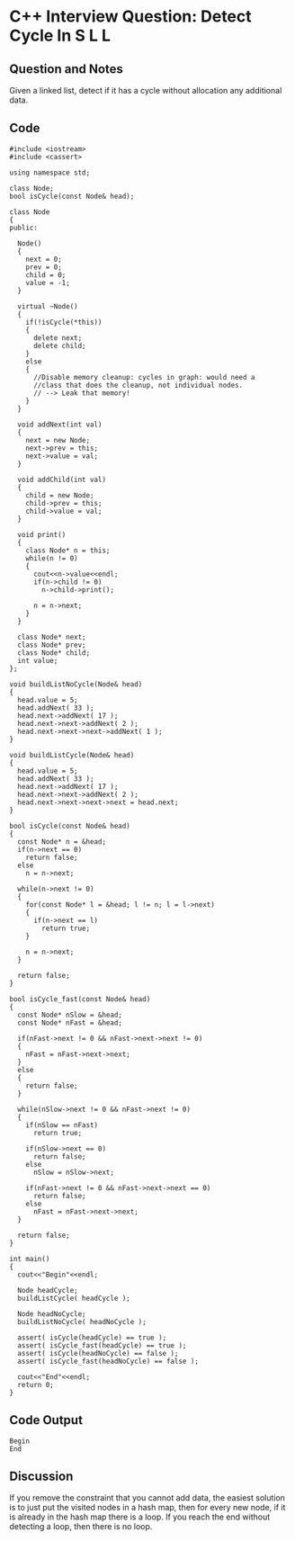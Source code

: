 
# C++ Interview Question: Detect Cycle In S L L

## Question and Notes

Given a linked list, detect if it has a cycle without allocation any additional data.

## Code

    
    #include <iostream>
    #include <cassert>
    
    using namespace std;
    
    class Node;
    bool isCycle(const Node& head);
    
    class Node
    {
    public:
    
      Node()
      {
        next = 0;
        prev = 0;
        child = 0;
        value = -1;
      }
    
      virtual ~Node()
      {
        if(!isCycle(*this))
        {
          delete next;
          delete child;
        }
        else
        {
          //Disable memory cleanup: cycles in graph: would need a
          //class that does the cleanup, not individual nodes.
          // --> Leak that memory!
        }
      }
    
      void addNext(int val)
      {
        next = new Node;
        next->prev = this;
        next->value = val;
      }
    
      void addChild(int val)
      {
        child = new Node;
        child->prev = this;
        child->value = val;
      }
    
      void print()
      {
        class Node* n = this;
        while(n != 0)
        {
          cout<<n->value<<endl;
          if(n->child != 0)
            n->child->print();
          
          n = n->next;
        }
      }
    
      class Node* next;
      class Node* prev;
      class Node* child;
      int value;
    };
    
    void buildListNoCycle(Node& head)
    {
      head.value = 5;
      head.addNext( 33 );
      head.next->addNext( 17 );
      head.next->next->addNext( 2 );
      head.next->next->next->addNext( 1 );
    }
    
    void buildListCycle(Node& head)
    {
      head.value = 5;
      head.addNext( 33 );
      head.next->addNext( 17 );
      head.next->next->addNext( 2 );
      head.next->next->next->next = head.next;
    }
    
    bool isCycle(const Node& head)
    {
      const Node* n = &head;
      if(n->next == 0)
        return false;
      else
        n = n->next;
    
      while(n->next != 0)
      {
        for(const Node* l = &head; l != n; l = l->next)
        {
          if(n->next == l)
            return true;
        }
    
        n = n->next;
      }
    
      return false;
    }
    
    bool isCycle_fast(const Node& head)
    {
      const Node* nSlow = &head;
      const Node* nFast = &head;
    
      if(nFast->next != 0 && nFast->next->next != 0)
      {
        nFast = nFast->next->next;
      }
      else
      {
        return false;
      }
    
      while(nSlow->next != 0 && nFast->next != 0)
      {
        if(nSlow == nFast)
          return true;
    
        if(nSlow->next == 0)
          return false;
        else
          nSlow = nSlow->next;
    
        if(nFast->next != 0 && nFast->next->next == 0)
          return false;
        else
          nFast = nFast->next->next;
      }
    
      return false;
    }
    
    int main()
    {
      cout<<"Begin"<<endl;
      
      Node headCycle;
      buildListCycle( headCycle );
    
      Node headNoCycle;
      buildListNoCycle( headNoCycle );
    
      assert( isCycle(headCycle) == true );
      assert( isCycle_fast(headCycle) == true );
      assert( isCycle(headNoCycle) == false );
      assert( isCycle_fast(headNoCycle) == false );
        
      cout<<"End"<<endl;
      return 0;
    }

## Code Output

    Begin
    End

## Discussion

If you remove the constraint that you cannot add data, the easiest solution is to just put the visited nodes in a hash map, then for every new node, if it is already in the hash map there is a loop. If you reach the end without detecting a loop, then there is no loop.
